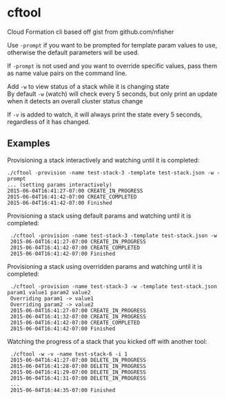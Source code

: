 # cftool
Cloud Formation cli based off gist from github.com/nfisher

Use `-prompt` if you want to be prompted for template param values to use, otherwise the default parameters will be used.  

If `-prompt` is not used and you want to override specific values, pass them as name value pairs on the command line.  

Add `-w` to view status of a stack while it is changing state  
By default `-w` (watch) will check every 5 seconds, but only print an update when it detects an overall cluster status change  

If `-v` is added to watch, it will always print the state every 5 seconds, regardless of it has changed.  



Examples
--
Provisioning a stack interactively and watching until it is completed:

    ./cftool -provision -name test-stack-3 -template test-stack.json -w -prompt
    ... (setting params interactively)
    2015-06-04T16:41:27-07:00 CREATE_IN_PROGRESS
    2015-06-04T16:41:42-07:00 CREATE_COMPLETED
    2015-06-04T16:41:42-07:00 Finished


Provisioning a stack using default params and watching until it is completed:  

     ./cftool -provision -name test-stack-3 -template test-stack.json -w
     2015-06-04T16:41:27-07:00 CREATE_IN_PROGRESS
     2015-06-04T16:41:42-07:00 CREATE_COMPLETED
     2015-06-04T16:41:42-07:00 Finished


Provisioning a stack using overridden params and watching until it is completed:  

     ./cftool -provision -name test-stack-3 -w -template test-stack.json param1 value1 param2 value2
     Overriding param1 -> value1
     Overriding param2 -> value2
     2015-06-04T16:41:27-07:00 CREATE_IN_PROGRESS
     2015-06-04T16:41:32-07:00 CREATE_IN_PROGRESS
     2015-06-04T16:41:42-07:00 CREATE_COMPLETED
     2015-06-04T16:41:42-07:00 Finished


Watching the progress of a stack that you kicked off with another tool:  

     ./cftool -w -v -name test-stack-6 -i 1
     2015-06-04T16:41:27-07:00 DELETE_IN_PROGRESS
     2015-06-04T16:41:28-07:00 DELETE_IN_PROGRESS
     2015-06-04T16:41:29-07:00 DELETE_IN_PROGRESS
     2015-06-04T16:41:31-07:00 DELETE_IN_PROGRESS
     ...
     2015-06-04T16:44:35-07:00 Finished
